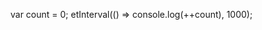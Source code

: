 <!-- ## Create a counter in JavaScript -->

<!-- We have already covered this in the second lesson, but as an easy recap try to code a counter in Javascript
It should go up as time goes by in intervals of 1 second -->


var count = 0;
etInterval(() => console.log(++count), 1000);